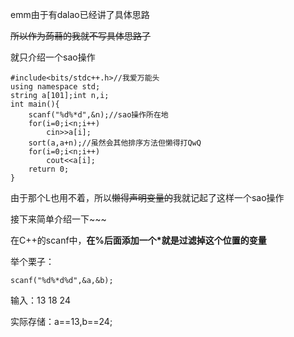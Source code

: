 emm由于有dalao已经讲了具体思路

~~所以作为蒟蒻的我就不写具体思路了~~

就只介绍一个sao操作

```
#include<bits/stdc++.h>//我爱万能头 
using namespace std;
string a[101];int n,i;
int main(){
	scanf("%d%*d",&n);//sao操作所在地 
	for(i=0;i<n;i++)
		cin>>a[i];
	sort(a,a+n);//虽然会其他排序方法但懒得打QwQ 
	for(i=0;i<n;i++)
		cout<<a[i];
	return 0;
}
```

由于那个L也用不着，所以~~懒得声明变量的~~我就记起了这样一个sao操作

接下来简单介绍一下~~~

在C++的scanf中，**在%后面添加一个*就是过滤掉这个位置的变量**

举个栗子：

```
scanf("%d%*d%d",&a,&b);
```
输入：13 18 24

实际存储：a==13,b==24;
